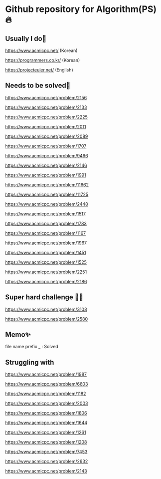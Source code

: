 # Github repository for Algorithm(PS)🔥

## Usually I do🎃

https://www.acmicpc.net/ (Korean)

https://programmers.co.kr/ (Korean)

https://projecteuler.net/ (English)

## Needs to be solved💎

https://www.acmicpc.net/problem/2156

https://www.acmicpc.net/problem/2133

https://www.acmicpc.net/problem/2225

https://www.acmicpc.net/problem/2011

https://www.acmicpc.net/problem/2089

https://www.acmicpc.net/problem/1707

https://www.acmicpc.net/problem/9466

https://www.acmicpc.net/problem/2146

https://www.acmicpc.net/problem/1991

https://www.acmicpc.net/problem/11662

https://www.acmicpc.net/problem/11725

https://www.acmicpc.net/problem/2448

https://www.acmicpc.net/problem/1517

https://www.acmicpc.net/problem/1783

https://www.acmicpc.net/problem/1167

https://www.acmicpc.net/problem/1967

https://www.acmicpc.net/problem/1451

https://www.acmicpc.net/problem/1525

https://www.acmicpc.net/problem/2251

https://www.acmicpc.net/problem/2186

## Super hard challenge 🤷‍♀️

https://www.acmicpc.net/problem/3108

https://www.acmicpc.net/problem/2580

## Memo✨

file name prefix \_ : Solved

## Struggling with

https://www.acmicpc.net/problem/1987

https://www.acmicpc.net/problem/6603

https://www.acmicpc.net/problem/1182

https://www.acmicpc.net/problem/2003

https://www.acmicpc.net/problem/1806

https://www.acmicpc.net/problem/1644

https://www.acmicpc.net/problem/1261

https://www.acmicpc.net/problem/1208

https://www.acmicpc.net/problem/7453

https://www.acmicpc.net/problem/2632

https://www.acmicpc.net/problem/2143
